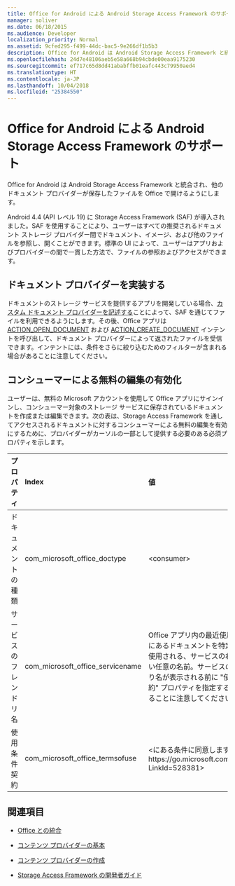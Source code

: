 ```yaml
---
title: Office for Android による Android Storage Access Framework のサポート
manager: soliver
ms.date: 06/18/2015
ms.audience: Developer
localization_priority: Normal
ms.assetid: 9cfed295-f499-44dc-bac5-9e266df1b5b3
description: Office for Android は Android Storage Access Framework と統合され、他のドキュメント プロバイダーが保存したファイルを Office で開けるようにします。
ms.openlocfilehash: 24d7e48106aeb5e58a668b94cbde00eaa9175230
ms.sourcegitcommit: ef717c65d8dd41ababffb01eafc443c79950aed4
ms.translationtype: HT
ms.contentlocale: ja-JP
ms.lasthandoff: 10/04/2018
ms.locfileid: "25384550"
---
```

# <a name="office-for-android-support-for-the-android-storage-access-framework"></a>Office for Android による Android Storage Access Framework のサポート

Office for Android は Android Storage Access Framework と統合され、他のドキュメント プロバイダーが保存したファイルを Office で開けるようにします。
  
Android 4.4 (API レベル 19) に Storage Access Framework (SAF) が導入されました。SAF を使用することにより、ユーザーはすべての推奨されるドキュメント ストレージ プロバイダー間でドキュメント、イメージ、および他のファイルを参照し、開くことができます。標準の UI によって、ユーザーはアプリおよびプロバイダーの間で一貫した方法で、ファイルの参照およびアクセスができます。
  
## <a name="implement-a-document-provider"></a>ドキュメント プロバイダーを実装する

ドキュメントのストレージ サービスを提供するアプリを開発している場合、[カスタム ドキュメント プロバイダーを記述する](https://developer.android.com/guide/topics/providers/document-provider.html)ことによって、SAF を通じてファイルを利用できるようにします。その後、Office アプリは [ACTION_OPEN_DOCUMENT](https://developer.android.com/reference/android/content/Intent.html) および [ACTION_CREATE_DOCUMENT](https://developer.android.com/reference/android/content/Intent.html) インテントを呼び出して、ドキュメント プロバイダーによって返されたファイルを受信できます。インテントには、条件をさらに絞り込むためのフィルターが含まれる場合があることに注意してください。 
  
## <a name="enable-free-consumer-edits"></a>コンシューマーによる無料の編集の有効化

ユーザーは、無料の Microsoft アカウントを使用して Office アプリにサインインし、コンシューマー対象のストレージ サービスに保存されているドキュメントを作成または編集できます。次の表は、Storage Access Framework を通してアクセスされるドキュメントに対するコンシューマーによる無料の編集を有効にするために、プロバイダーがカーソルの一部として提供する必要のある必須プロパティを示します。
  
|**プロパティ**|**Index**|**値**|
|:-----|:-----|:-----|
|ドキュメントの種類  <br/> |com_microsoft_office_doctype  <br/> |\<consumer\>  <br/> |
|サービスのフレンドリ名  <br/> |com_microsoft_office_servicename  <br/> |Office アプリ内の最近使用した一覧にあるドキュメントを特定するのに使用される、サービスのわかりやすい任意の名前。サービスのフレンドり名が表示される前に "使用条件契約" プロパティを指定する必要があることに注意してください。  <br/> |
|使用条件契約  <br/> |com_microsoft_office_termsofuse  <br/> |\<にある条件に同意しますhttps://go.microsoft.com/fwlink/p/?LinkId=528381\>  <br/> |
   
## <a name="see-also"></a>関連項目
<a name="bk_addresources"> </a>

- [Office との統合](integrate-with-office.md)
    
- [コンテンツ プロバイダーの基本](hhttps://developer.android.com/guide/topics/providers/content-provider-basics.html)
    
- [コンテンツ プロバイダーの作成](https://developer.android.com/guide/topics/providers/content-provider-creating.html)
    
- [Storage Access Framework の開発者ガイド](https://developer.android.com/guide/topics/providers/document-provider.html)
    

